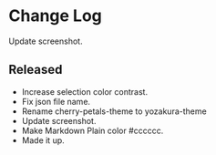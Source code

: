 # Change Log

Update screenshot.

## Released

- Increase selection color contrast.
- Fix json file name.
- Rename cherry-petals-theme to yozakura-theme
- Update screenshot.
- Make Markdown Plain color #cccccc.
- Made it up.
